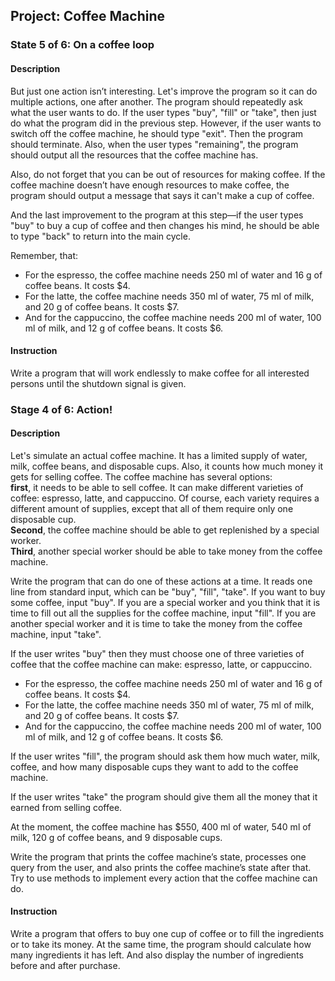 Project: Coffee Machine
-----------------------

### State 5 of 6: On a coffee loop

#### Description
But just one action isn’t interesting. Let's improve the program so it can do multiple actions, 
one after another. The program should repeatedly ask what the user wants to do. 
If the user types "buy", "fill" or "take", then just do what the program did in the previous step. 
However, if the user wants to switch off the coffee machine, he should type "exit". 
Then the program should terminate. Also, when the user types "remaining", 
the program should output all the resources that the coffee machine has.

Also, do not forget that you can be out of resources for making coffee. 
If the coffee machine doesn’t have enough resources to make coffee, the program should 
output a message that says it can't make a cup of coffee.

And the last improvement to the program at this step—if the user types "buy" to buy a cup of coffee 
and then changes his mind, he should be able to type "back" to return into the main cycle.

Remember, that:
* For the espresso, the coffee machine needs 250 ml of water and 16 g of coffee beans. It costs $4.
* For the latte, the coffee machine needs 350 ml of water, 75 ml of milk, and 20 g of coffee beans. It costs $7.
* And for the cappuccino, the coffee machine needs 200 ml of water, 100 ml of milk, and 12 g of coffee beans. It costs $6.

#### Instruction
Write a program that will work endlessly to make coffee for all interested persons 
until the shutdown signal is given.


### Stage 4 of 6: Action!

#### Description
Let's simulate an actual coffee machine. 
It has a limited supply of water, milk, coffee beans, and disposable cups. 
Also, it counts how much money it gets for selling coffee. 
The coffee machine has several options:  
__first__, it needs to be able to sell coffee. 
It can make different varieties of coffee: espresso, latte, and cappuccino. 
Of course, each variety requires a different amount of supplies, 
except that all of them require only one disposable cup.  
__Second__, the coffee machine should be able to get replenished by a special worker.  
__Third__, another special worker should be able to take money from the coffee machine.

Write the program that can do one of these actions at a time. 
It reads one line from standard input, which can be "buy", "fill", "take". 
If you want to buy some coffee, input "buy". 
If you are a special worker and you think that it is time to fill out all the supplies 
for the coffee machine, input "fill". 
If you are another special worker and it is time to take the money from the coffee machine, 
input "take".

If the user writes "buy" then they must choose one of three varieties of coffee 
that the coffee machine can make: espresso, latte, or cappuccino.

* For the espresso, the coffee machine needs 250 ml of water and 16 g of coffee beans. It costs $4.
* For the latte, the coffee machine needs 350 ml of water, 75 ml of milk, and 20 g of coffee beans. It costs $7.
* And for the cappuccino, the coffee machine needs 200 ml of water, 100 ml of milk, and 12 g of coffee beans. It costs $6.

If the user writes "fill", the program should ask them how much water, milk, coffee, 
and how many disposable cups they want to add to the coffee machine.

If the user writes "take" the program should give them all the money that it earned from selling coffee.

At the moment, the coffee machine has $550, 400 ml of water, 540 ml of milk, 120 g of coffee beans, 
and 9 disposable cups.

Write the program that prints the coffee machine’s state, processes one query from the user, 
and also prints the coffee machine’s state after that. 
Try to use methods to implement every action that the coffee machine can do.

#### Instruction
Write a program that offers to buy one cup of coffee or to fill the ingredients or to take its money. 
At the same time, the program should calculate how many ingredients it has left. 
And also display the number of ingredients before and after purchase.
